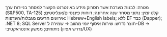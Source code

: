 מטרה: לבנות מערכת אשר תסרוק מידע באינטרנט הקשור למסחר בניירות ערך (S&P500, TA-125)
קלט זמין: נתוני מסחר שנה אחרונה; דוחות פיננסיים/אנליסטים; אירועים חריגים
מגבלות/העדפות: Hebrew+English labels; ללא EF כבד (Dapper); .NET 8; SQL Server
תוצר נדרש: שירות איסוף יומי מהווב → שמירה ל-DB → ניתוחים; ממשק אינטראקטיבי (נדרש אפיון/UX)
